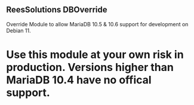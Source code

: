 ## ReesSolutions DBOverride

Override Module to allow MariaDB 10.5 & 10.6 support for development on Debian 11.

# Use this module at your own risk in production. Versions higher than MariaDB 10.4 have no offical support.